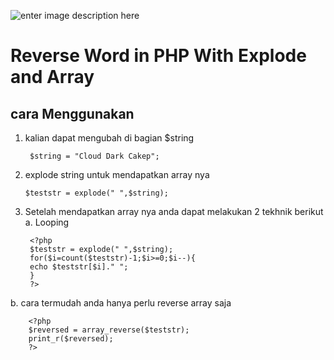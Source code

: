 
![enter image description here](https://i.ibb.co/ngGFBCR/image.png)

# Reverse Word in PHP  With Explode and Array

## cara Menggunakan
1. kalian dapat mengubah di bagian $string

    	$string = "Cloud Dark Cakep";
    	
2.  explode string untuk mendapatkan array nya

    	$teststr = explode(" ",$string);
    	
3. Setelah mendapatkan array nya anda dapat melakukan 2 tekhnik berikut 
a. Looping 


    	<?php
    	$teststr = explode(" ",$string);
    	for($i=count($teststr)-1;$i>=0;$i--){
    	echo $teststr[$i]." ";
    	}
    	?>
    	
b. cara termudah anda hanya perlu reverse array saja


    	<?php
    	$reversed = array_reverse($teststr);
    	print_r($reversed);
    	?>
    
